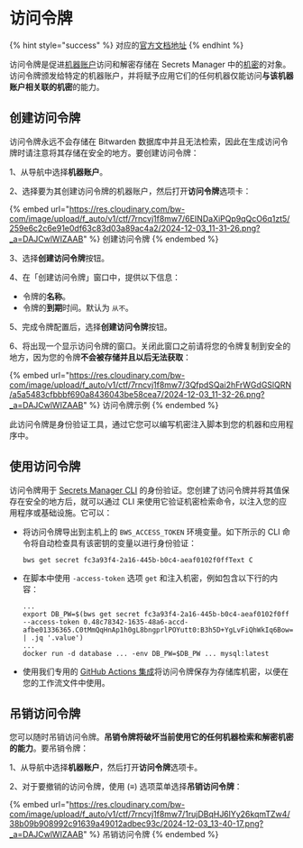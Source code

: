 # 访问令牌

{% hint style="success" %}
对应的[官方文档地址](https://bitwarden.com/help/access-tokens/)
{% endhint %}

访问令牌是促进[机器账户](machine-accounts.md)访问和解密存储在 Secrets Manager 中的[机密](secrets.md)的对象。访问令牌颁发给特定的机器账户，并将赋予应用它们的任何机器仅能访问**与该机器账户相关联的机密**的能力。

## 创建访问令牌 <a href="#create-an-access-token" id="create-an-access-token"></a>

访问令牌永远不会存储在 Bitwarden 数据库中并且无法检索，因此在生成访问令牌时请注意将其存储在安全的地方。要创建访问令牌：

1、从导航中选择**机器账户**。

2、选择要为其创建访问令牌的机器账户，然后打开**访问令牌**选项卡：

{% embed url="https://res.cloudinary.com/bw-com/image/upload/f_auto/v1/ctf/7rncvj1f8mw7/6EINDaXiPQp9qQcO6q1zt5/259e6c2c6e91e0df63c83d03a89ac4a2/2024-12-03_11-31-26.png?_a=DAJCwlWIZAAB" %}
创建访问令牌
{% endembed %}

3、选择**创建访问令牌**按钮。

4、在「创建访问令牌」窗口中，提供以下信息：

* 令牌的**名称**。
* 令牌的**到期**时间。默认为 `从不`。

5、完成令牌配置后，选择**创建访问令牌**按钮。

6、将出现一个显示访问令牌的窗口。关闭此窗口之前请将您的令牌复制到安全的地方，因为您的令牌**不会被存储并且以后无法获取**：

{% embed url="https://res.cloudinary.com/bw-com/image/upload/f_auto/v1/ctf/7rncvj1f8mw7/3QfpdSQai2hFrWGdGSlQRN/a5a5483cfbbbf690a8436043be58cea7/2024-12-03_11-32-26.png?_a=DAJCwlWIZAAB" %}
访问令牌示例
{% endembed %}

此访问令牌是身份验证工具，通过它您可以编写机密注入脚本到您的机器和应用程序中。

## 使用访问令牌 <a href="#use-an-access-token" id="use-an-access-token"></a>

访问令牌用于 [Secrets Manager CLI](../developer-tools/secrets-manager-cli.md) 的身份验证。您创建了访问令牌并将其值保存在安全的地方后，就可以通过 CLI 来使用它验证机密检索命令，以注入您的应用程序或基础设施。它可以：

*   将访问令牌导出到主机上的 `BWS_ACCESS_TOKEN` 环境变量。如下所示的 CLI 命令将自动检查具有该密钥的变量以进行身份​​验证：

    ```batch
    bws get secret fc3a93f4-2a16-445b-b0c4-aeaf0102f0ffText C
    ```
*   在脚本中使用 `-access-token` 选项 `get` 和注入机密，例如包含以下行的内容：

    ```batch
    ...
    export DB_PW=$(bws get secret fc3a93f4-2a16-445b-b0c4-aeaf0102f0ff --access-token 0.48c78342-1635-48a6-accd-afbe01336365.C0tMmQqHnAp1h0gL8bngprlPOYutt0:B3h5D+YgLvFiQhWkIq6Bow== | .jq '.value')
    ...
    docker run -d database ... -env DB_PW=$DB_PW ... mysql:latest
    ```
* 使用我们专用的 [GitHub Actions 集成](../integrations/github-actions.md)将访问令牌保存为存储库机密，以便在您的工作流文件中使用。

## 吊销访问令牌 <a href="#revoke-an-access-token" id="revoke-an-access-token"></a>

您可以随时吊销访问令牌。**吊销令牌将破坏当前使用它的任何机器检索和解密机密的能力**。要吊销令牌：

1、从导航中选择**机器账户**，然后打开**访问令牌**选项卡。

2、对于要撤销的访问令牌，使用 (**≡**) 选项菜单选择**吊销访问令牌**：

{% embed url="https://res.cloudinary.com/bw-com/image/upload/f_auto/v1/ctf/7rncvj1f8mw7/1rujDBqHJ6lYy26kqmTZw4/38b09b908992c91639a49012adbec93c/2024-12-03_13-40-17.png?_a=DAJCwlWIZAAB" %}
吊销访问令牌
{% endembed %}
